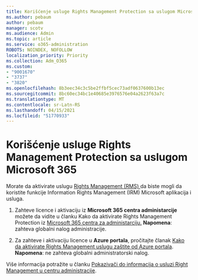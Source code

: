 ```yaml
---
title: Korišćenje usluge Rights Management Protection sa uslugom Microsoft 365
ms.author: pebaum
author: pebaum
manager: scotv
ms.audience: Admin
ms.topic: article
ms.service: o365-administration
ROBOTS: NOINDEX, NOFOLLOW
localization_priority: Priority
ms.collection: Adm_O365
ms.custom:
- "9001670"
- "3737"
- "3820"
ms.openlocfilehash: 8b3eec34c3c5be2ffbf5cec73adf0637600b13ec
ms.sourcegitcommit: 8bc60ec34bc1e40685e3976576e04a2623f63a7c
ms.translationtype: MT
ms.contentlocale: sr-Latn-RS
ms.lasthandoff: 04/15/2021
ms.locfileid: "51770933"
---
```

# <a name="use-rights-management-protection-with-microsoft-365"></a>Korišćenje usluge Rights Management Protection sa uslugom Microsoft 365

Morate da aktivirate uslugu [Rights Management (RMS) ](https://docs.microsoft.com/azure/information-protection/what-is-azure-rms)da biste mogli da koristite funkcije Information Rights Management (IRM) Microsoft aplikacija i usluga.

1. Zahteve licence i aktivaciju iz **Microsoft 365 centra administarcije** možete da vidite u članku Kako da aktivirate Rights Management Protection iz [Microsoft 365 centra za administarciju.](https://docs.microsoft.com/azure/information-protection/activate-office365) **Napomena**: zahteva globalni nalog administracije.

2. Za zahteve i aktivaciju licence u **Azure portala**, pročitajte članak [Kako da aktivirate Rights Management uslugu zaštite od Azure portala](https://docs.microsoft.com/azure/information-protection/activate-azure). **Napomena**: ne zahteva globalni administratorski nalog.

Više informacija potražite u članku [Pokazivači do informacija o usluzi Right Management u centru administracije](https://docs.microsoft.com/office365/enterprise/activate-rms-in-office-365).
